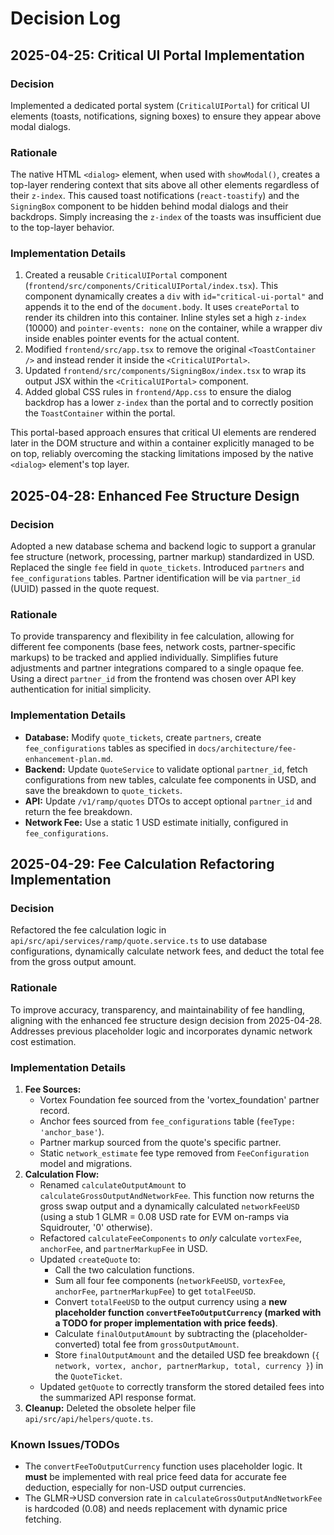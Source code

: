 # Decision Log

## 2025-04-25: Critical UI Portal Implementation

### Decision
Implemented a dedicated portal system (`CriticalUIPortal`) for critical UI elements (toasts, notifications, signing boxes) to ensure they appear above modal dialogs.

### Rationale
The native HTML `<dialog>` element, when used with `showModal()`, creates a top-layer rendering context that sits above all other elements regardless of their `z-index`. This caused toast notifications (`react-toastify`) and the `SigningBox` component to be hidden behind modal dialogs and their backdrops. Simply increasing the `z-index` of the toasts was insufficient due to the top-layer behavior.

### Implementation Details
1.  Created a reusable `CriticalUIPortal` component (`frontend/src/components/CriticalUIPortal/index.tsx`). This component dynamically creates a `div` with `id="critical-ui-portal"` and appends it to the end of the `document.body`. It uses `createPortal` to render its children into this container. Inline styles set a high `z-index` (10000) and `pointer-events: none` on the container, while a wrapper div inside enables pointer events for the actual content.
2.  Modified `frontend/src/app.tsx` to remove the original `<ToastContainer />` and instead render it inside the `<CriticalUIPortal>`.
3.  Updated `frontend/src/components/SigningBox/index.tsx` to wrap its output JSX within the `<CriticalUIPortal>` component.
4.  Added global CSS rules in `frontend/App.css` to ensure the dialog backdrop has a lower `z-index` than the portal and to correctly position the `ToastContainer` within the portal.

This portal-based approach ensures that critical UI elements are rendered later in the DOM structure and within a container explicitly managed to be on top, reliably overcoming the stacking limitations imposed by the native `<dialog>` element's top layer.


## 2025-04-28: Enhanced Fee Structure Design

### Decision
Adopted a new database schema and backend logic to support a granular fee structure (network, processing, partner markup) standardized in USD. Replaced the single `fee` field in `quote_tickets`. Introduced `partners` and `fee_configurations` tables. Partner identification will be via `partner_id` (UUID) passed in the quote request.

### Rationale
To provide transparency and flexibility in fee calculation, allowing for different fee components (base fees, network costs, partner-specific markups) to be tracked and applied individually. Simplifies future adjustments and partner integrations compared to a single opaque fee. Using a direct `partner_id` from the frontend was chosen over API key authentication for initial simplicity.

### Implementation Details
- **Database:** Modify `quote_tickets`, create `partners`, create `fee_configurations` tables as specified in `docs/architecture/fee-enhancement-plan.md`.
- **Backend:** Update `QuoteService` to validate optional `partner_id`, fetch configurations from new tables, calculate fee components in USD, and save the breakdown to `quote_tickets`.
- **API:** Update `/v1/ramp/quotes` DTOs to accept optional `partner_id` and return the fee breakdown.
- **Network Fee:** Use a static 1 USD estimate initially, configured in `fee_configurations`.


## 2025-04-29: Fee Calculation Refactoring Implementation

### Decision
Refactored the fee calculation logic in `api/src/api/services/ramp/quote.service.ts` to use database configurations, dynamically calculate network fees, and deduct the total fee from the gross output amount.

### Rationale
To improve accuracy, transparency, and maintainability of fee handling, aligning with the enhanced fee structure design decision from 2025-04-28. Addresses previous placeholder logic and incorporates dynamic network cost estimation.

### Implementation Details
1.  **Fee Sources:**
    *   Vortex Foundation fee sourced from the 'vortex_foundation' partner record.
    *   Anchor fees sourced from `fee_configurations` table (`feeType: 'anchor_base'`).
    *   Partner markup sourced from the quote's specific partner.
    *   Static `network_estimate` fee type removed from `FeeConfiguration` model and migrations.
2.  **Calculation Flow:**
    *   Renamed `calculateOutputAmount` to `calculateGrossOutputAndNetworkFee`. This function now returns the gross swap output and a dynamically calculated `networkFeeUSD` (using a stub 1 GLMR = 0.08 USD rate for EVM on-ramps via Squidrouter, '0' otherwise).
    *   Refactored `calculateFeeComponents` to *only* calculate `vortexFee`, `anchorFee`, and `partnerMarkupFee` in USD.
    *   Updated `createQuote` to:
        *   Call the two calculation functions.
        *   Sum all four fee components (`networkFeeUSD`, `vortexFee`, `anchorFee`, `partnerMarkupFee`) to get `totalFeeUSD`.
        *   Convert `totalFeeUSD` to the output currency using a **new placeholder function `convertFeeToOutputCurrency` (marked with a TODO for proper implementation with price feeds)**.
        *   Calculate `finalOutputAmount` by subtracting the (placeholder-converted) total fee from `grossOutputAmount`.
        *   Store `finalOutputAmount` and the detailed USD fee breakdown (`{ network, vortex, anchor, partnerMarkup, total, currency }`) in the `QuoteTicket`.
    *   Updated `getQuote` to correctly transform the stored detailed fees into the summarized API response format.
3.  **Cleanup:** Deleted the obsolete helper file `api/src/api/helpers/quote.ts`.

### Known Issues/TODOs
- The `convertFeeToOutputCurrency` function uses placeholder logic. It **must** be implemented with real price feed data for accurate fee deduction, especially for non-USD output currencies.
- The GLMR-&gt;USD conversion rate in `calculateGrossOutputAndNetworkFee` is hardcoded (0.08) and needs replacement with dynamic price fetching.
